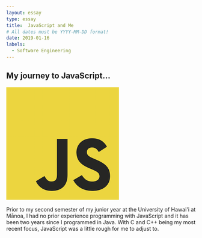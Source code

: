 ```yaml
---
layout: essay
type: essay
title:  JavaScript and Me
# All dates must be YYYY-MM-DD format!
date: 2019-01-16
labels:
  - Software Engineering
---
```


## My journey to JavaScript... 

<img class="ui tiny left circular floated image" src="../images/jslogo.png">

  Prior to my second semester of my junior year at the University of Hawai'i at Mānoa, I had no prior experience programming with JavaScript and it has been two years since I programmed in Java. With C and C++ being my most recent focus, JavaScript was a little rough for me to adjust to.
